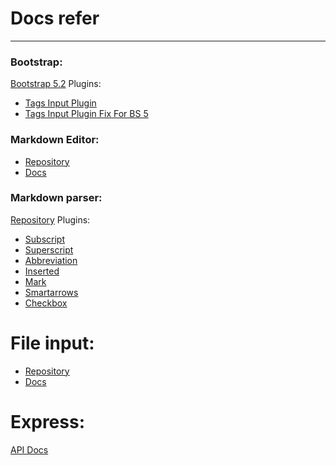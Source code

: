 # Docs refer

---

### Bootstrap:

[Bootstrap 5.2](https://getbootstrap.com/docs/5.2/getting-started/introduction/)
Plugins:

- [Tags Input Plugin](https://github.com/bootstrap-tagsinput/bootstrap-tagsinput)
- [Tags Input Plugin Fix For BS 5](https://github.com/bootstrap-tagsinput/bootstrap-tagsinput/issues/16#issuecomment-1227865994)

### Markdown Editor:

- [Repository](https://github.com/kartik-v/krajee-markdown-editor)
- [Docs](https://plugins.krajee.com/markdown-editor)

### Markdown parser:

[Repository](https://github.com/markdown-it/markdown-it)
Plugins:

- [Subscript](https://github.com/markdown-it/markdown-it-sub)
- [Superscript ](https://github.com/markdown-it/markdown-it-sup)
- [Abbreviation](https://github.com/markdown-it/markdown-it-abbr)
- [Inserted](https://github.com/markdown-it/markdown-it-ins)
- [Mark](https://github.com/markdown-it/markdown-it-mark)
- [Smartarrows](https://github.com/adam-p/markdown-it-smartarrows)
- [Checkbox](https://github.com/mcecot/markdown-it-checkbox)

# File input:

- [Repository](https://github.com/kartik-v/file-input)
- [Docs](https://plugins.krajee.com/file-input)

# Express:

[API Docs](https://expressjs.com/en/4x/api.html)
